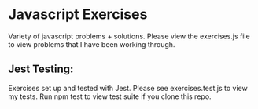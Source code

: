 # Javascript Exercises
Variety of javascript problems + solutions. Please view the exercises.js file to view problems that I have been working through. 

## Jest Testing:
Exercises set up and tested with Jest. Please see exercises.test.js to view my tests. Run npm test to view test suite if you clone this repo. 
